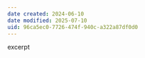 ```yaml
---
date created: 2024-06-10
date modified: 2025-07-10
uid: 96ca5ec0-7726-474f-940c-a322a87df0d0
---
```


excerpt

<!-- more -->
